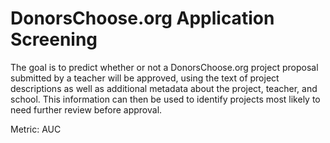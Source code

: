 # DonorsChoose.org Application Screening

The goal is to predict whether or not a DonorsChoose.org project proposal submitted by a teacher will be approved, using the text of project descriptions as well as additional metadata about the project, teacher, and school. This information can then be used to identify projects most likely to need further review before approval.

Metric: AUC
